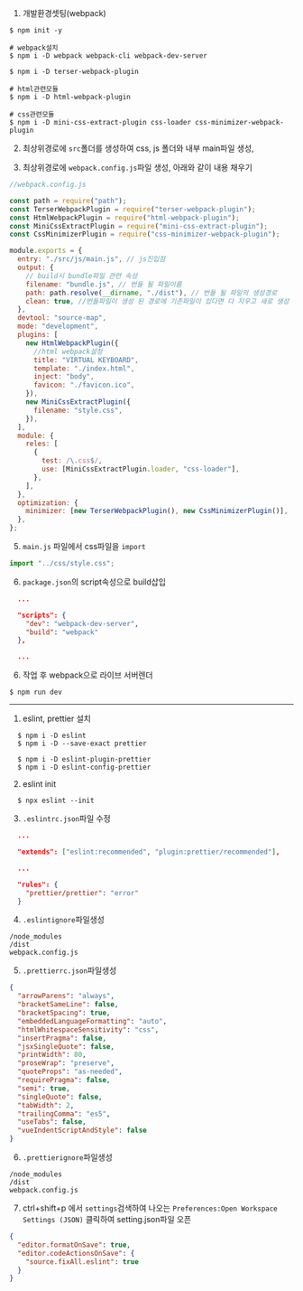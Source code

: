 1. 개발환경셋팅(webpack)

```shell
$ npm init -y

# webpack설치
$ npm i -D webpack webpack-cli webpack-dev-server

$ npm i -D terser-webpack-plugin

# html관련모듈
$ npm i -D html-webpack-plugin

# css관련모듈
$ npm i -D mini-css-extract-plugin css-loader css-minimizer-webpack-plugin
```

2. 최상위경로에
   `src`폴더를 생성하여 css, js 폴더와 내부 main파일 생성,

3. 최상위경로에
   `webpack.config.js`파일 생성,
   아래와 같이 내용 채우기

```js
//webpack.config.js

const path = require("path");
const TerserWebpackPlugin = require("terser-webpack-plugin");
const HtmlWebpackPlugin = require("html-webpack-plugin");
const MiniCssExtractPlugin = require("mini-css-extract-plugin");
const CssMinimizerPlugin = require("css-minimizer-webpack-plugin");

module.exports = {
  entry: "./src/js/main.js", // js진입점
  output: {
    // build시 bundle파일 관련 속성
    filename: "bundle.js", // 번들 될 파일이름
    path: path.resolve(__dirname, "./dist"), // 번들 될 파일의 생성경로
    clean: true, //번들파일이 생성 된 경로에 기존파일이 있다면 다 지우고 새로 생성
  },
  devtool: "source-map",
  mode: "development",
  plugins: [
    new HtmlWebpackPlugin({
      //html webpack설정
      title: "VIRTUAL KEYBOARD",
      template: "./index.html",
      inject: "body",
      favicon: "./favicon.ico",
    }),
    new MiniCssExtractPlugin({
      filename: "style.css",
    }),
  ],
  module: {
    reles: [
      {
        test: /\.css$/,
        use: [MiniCssExtractPlugin.loader, "css-loader"],
      },
    ],
  },
  optimization: {
    minimizer: [new TerserWebpackPlugin(), new CssMinimizerPlugin()],
  },
};
```

5. `main.js` 파일에서 css파일을 `import`

```js
import "../css/style.css";
```

6. `package.json`의 script속성으로 build삽입

```json
  ...

  "scripts": {
    "dev": "webpack-dev-server",
    "build": "webpack"
  },

  ...
```

6. 작업 후 webpack으로 라이브 서버렌더

```shell
$ npm run dev
```

---

1. eslint, prettier 설치

```shell
  $ npm i -D eslint
  $ npm i -D --save-exact prettier

  $ npm i -D eslint-plugin-prettier
  $ npm i -D eslint-config-prettier
```

2. eslint init

```shell
  $ npx eslint --init
```

3. `.eslintrc.json`파일 수정

```json
  ...

  "extends": ["eslint:recommended", "plugin:prettier/recommended"],

  ...

  "rules": {
    "prettier/prettier": "error"
  }
```

4. `.eslintignore`파일생성

```
/node_modules
/dist
webpack.config.js
```

5. `.prettierrc.json`파일생성

```json
{
  "arrowParens": "always",
  "bracketSameLine": false,
  "bracketSpacing": true,
  "embeddedLanguageFormatting": "auto",
  "htmlWhitespaceSensitivity": "css",
  "insertPragma": false,
  "jsxSingleQuote": false,
  "printWidth": 80,
  "proseWrap": "preserve",
  "quoteProps": "as-needed",
  "requirePragma": false,
  "semi": true,
  "singleQuote": false,
  "tabWidth": 2,
  "trailingComma": "es5",
  "useTabs": false,
  "vueIndentScriptAndStyle": false
}
```

6. `.prettierignore`파일생성

```
/node_modules
/dist
webpack.config.js
```

7. ctrl+shift+p 에서 `settings`검색하여 나오는 `Preferences:Open Workspace Settings (JSON)`
   클릭하여 setting.json파일 오픈

```json
{
  "editor.formatOnSave": true,
  "editor.codeActionsOnSave": {
    "source.fixAll.eslint": true
  }
}
```
